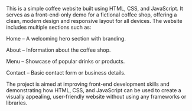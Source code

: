 This is a simple coffee website built using HTML, CSS, and JavaScript. It serves as a front-end-only demo for a fictional coffee shop, offering a clean, modern design and responsive layout for all devices. The website includes multiple sections such as:

Home – A welcoming hero section with branding.

About – Information about the coffee shop.

Menu – Showcase of popular drinks or products.

Contact – Basic contact form or business details.

The project is aimed at improving front-end development skills and demonstrating how HTML, CSS, and JavaScript can be used to create a visually appealing, user-friendly website without using any frameworks or libraries.



